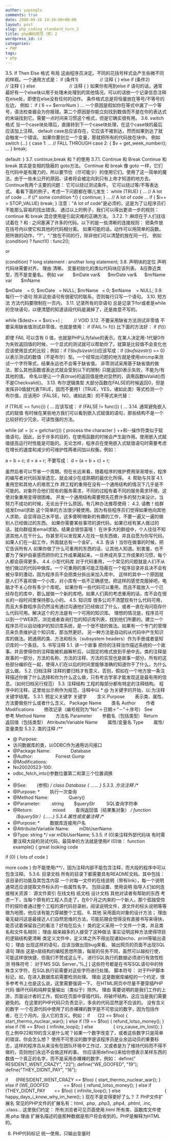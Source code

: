```yaml
---
author: yupinglu
comments: true
date: 2008-09-26 14:10:00+00:00
layout: post
slug: php_coding_standard_turn_2
title: php编码规范（转）2
wordpress_id: 14
categories:
- PHP
tags:
- php
---
```


3.5. If Then Else 格式
布局
这由程序员决定。不同的花括号样式会产生些微不同的样观。一个通用方式是：
if (条件1)                 // 注释
{
}
else if (条件2)            // 注释
{
}
else                           // 注释
{
}
如果你有用到else if 语句的话，通常最好有一个else块以用于处理未处理到的其他情况。可以的话放一个记录信息注释在else处，即使在else没有任何的动作。
条件格式总是将恒量放在等号/不等号的左边，
例如：
if ( 6 == $errorNum ) ...
一个原因是假如你在等式中漏了一个等号，语法检查器会为你报错。第二个原因是你能立刻找到数值而不是在你的表达式的末端找到它。需要一点时间来习惯这个格式，但是它确实很有用。
3.6. switch 格式
当一个case块处理后，直接转到下一个case块处理，在这个case块的最后应该加上注释。
default case总应该存在，它应该不被到达，然而如果到达了就会触发一个错误。
如果你要创立一个变量，那就把所有的代码放在块中。
例如
switch (...)
{
case 1:
...
// FALL THROUGH
case 2:
{
$v = get_week_number();
...
}
break;

default:
}
3.7. continue,break 和 ? 的使用
3.7.1. Continue 和 Break
Continue 和 break 其实是变相的隐蔽的 goto方法。
Continue 和 break 像 goto 一样，它们在代码中是有魔力的，所以要节俭（尽可能少）的使用它们。使用了这一简单的魔法，由于一些未公开的原因，读者将会被定向到只有上帝才知道的地方去。
Continue有两个主要的问题：
它可以绕过测试条件。
它可以绕过等/不等表达式。
看看下面的例子，考虑一下问题都在哪儿发生：
while (TRUE)
{
...
// A lot of code
...
if (/* some condition */) {
continue;
}
...
// A lot of code
...
if ( $i++ > STOP_VALUE) break;
}
注意："A lot of code"是必须的，这是为了让程序员们不能那么容易的找出错误。
通过以上的例子，我们可以得出更进一步的规则：continue 和 break 混合使用是引起灾难的正确方法。
3.7.2. ?:
麻烦在于人们往往试着在 ? 和 : 之间塞满了许多的代码。以下的是一些清晰的连接规则：
把条件放在括号内以使它和其他的代码相分离。
如果可能的话，动作可以用简单的函数。
把所做的动作，“?”，“:”放在不同的行，除非他们可以清楚的放在同一行。
例如
(condition) ? funct1() : func2();

or

(condition)
? long statement
: another long statement;
3.8. 声明块的定位
声明代码块需要对齐。
理由
清晰。
变量初始化的类似代码块应该列表。
&应靠近类型，而不是变量名。
例如
var       $mDate
var&      $mrDate
var&      $mrName
var       $mName

$mDate    = 0;
$mrDate   = NULL;
$mrName   = 0;
$mName    = NULL;
3.9. 每行一个语句
除非这些语句有很密切的联系，否则每行只写一个语句。
3.10. 短方法
方法代码要限制在一页内。
3.11. 记录所有的空语句
总是记录下for或者是while的空块语句，以便清楚的知道该段代码是漏掉了，还是故意不写的。

while ($dest++ = $src++)
;         // VOID
3.12. 不要采用缺省方法测试非零值
不要采用缺省值测试非零值，也就是使用：
if (FAIL != f())
比下面的方法好：
if (f())

即使 FAIL 可以含有 0 值，也就是PHP认为false的表示。在某人决定用-1代替0作为失败返回值的时候，一个显式的测试就可以帮助你了。就算是比较值不会变化也应该使用显式的比较；例如：if (!($bufsize % strlen($str)))应该写成：if (($bufsize % strlen($str)) == 0)以表示测试的数值（不是布尔）型。一个经常出问题的地方就是使用strcmp来测试一个字符等式，结果永远也不会等于缺省值。
非零测试采用基于缺省值的做法，那么其他函数或表达式就会受到以下的限制:
只能返回0表示失败，不能为/有其他的值。
命名以便让一个真(true)的返回值是绝对显然的，调用函数IsValid()而不是Checkvalid()。
3.13. 布尔逻辑类型
大部分函数在FALSE的时候返回0，但是发挥非0值就代表TRUE，因而不要用1（TRUE，YES，诸如此类）等式检测一个布尔值，应该用0（FALSE，NO，诸如此类）的不等式来代替：

if (TRUE == func()) { ...
应该写成：
if (FALSE != func()) { ...
3.14. 通常避免嵌入式的赋值
有时候在某些地方我们可以看到嵌入式赋值的语句，那些结构不是一个比较好的少冗余，可读性强的方法。

while ($a != ($c = getchar()))
{
process the character
}
++和--操作符类似于赋值语句。因此，出于许多的目的，在使用函数的时候会产生副作用。使用嵌入式赋值提高运行时性能是可能的。无论怎样，程序员在使用嵌入式赋值语句时需要考虑在增长的速度和减少的可维护性两者间加以权衡。例如：

a = b + c;
d = a + r;
不要写成：
d = (a = b + c) + r;

虽然后者可以节省一个周期。但在长远来看，随着程序的维护费用渐渐增长，程序的编写者对代码渐渐遗忘，就会减少在成熟期的最优化所得。
4. 帮助与共享
4.1. 重用您和其他人的艰苦工作
跨工程的重用在没有一个通用结构的情况下几乎是不可能的。对象符合他们现有的服务需求，不同的过程有着不同的服务需求环境，这使对象重用变得很困难。
开发一个通用结构需要预先花费许多的努力来设计。当努力不成功的时候，无论出于什么原因，有几种办法推荐使用：
4.2. 请教！给群组发Email求助
这个简单的方法很少被使用。因为有些程序员们觉得如果他向其他人求助，会显得自己水平低，这多傻啊!做新的有趣的工作，不要一遍又一遍的做别人已经做过的东西。
如果你需要某些事项的源代码，如果已经有某人做过的话，就向群组发email求助。结果会很惊喜哦！
在许多大的群组中，个人往往不知道其他人在干什么。你甚至可以发现某人在找一些东西做，并且自愿为你写代码，如果人们在一起工作，外面就总有一个金矿。
4.3. 告诉！当你在做事的时候，把它告诉所有人
如果你做了什么可重用的东西的话，让其他人知道。别害羞，也不要为了保护自豪感而把你的工作成果藏起来。一旦养成共享工作成果的习惯，每个人都会获得更多。
4.4. 小型代码库
对于代码重用，一个常见的问题就是人们不从他们做过的代码中做库。一个可重用的类可能正隐蔽在一个程序目录并且决不会有被分享的激动，因为程序员不会把类分拆出来加入库中。
这样的其中一个原因就是人们不喜欢做一个小库，对小库有一些不正确感觉。把这样的感觉克服掉吧，电脑才不关心你有多少个库呢。
如果你有一些代码可以重用，而且不能放入一个已经存在的库中，那么就做一个新的库吧。如果人们真的考虑重用的话，库不会在很长的一段时间里保持那么小的。
4.5. 知识库
很多公司不清楚现有什么代码可用，而且大多数程序员仍然没有通过沟通他们已经做过了什么，或者一直在询问现存什么代码可用。解决这个的方法是有一个可用的知识库。
理想的情况是，程序员可以到一个WEB页，浏览或者查询打包的知识库列表，找到他们所要的。建立一个程序员可以自动维护的知识库系统，是一个很不错的做法。如果有一个专门的管理员来负责维护这个知识库，那当然更好。
另一种方法是自动的从代码中产生知识库的做法。把通用的类、方法和标头（subsystem headers）作为手册或者是知识库的一个条目。
5. 书写注释
5.1. 讲一个故事
把你的注释当作描述系统的一个故事。并且使得你的注释能被机器解析后，以固定的格式放到手册中去。类的注释是故事的一部分，方法的名称、方法的注释、方法的实现也是故事一部分。所有的这些部分编织在一起，使得人们在以后的时间里能够准确的知道你干了什么，为什么这么做。
5.2. 归档注释
注释的要归档才有意义，否则，假如在一个地方放一条注释描述你做了什么选择和你为什么这么做，只有考古学家才能发现这是最有用的信息。（如何归档另行规范）
5.3. 注释结构
工程的每部分都有特定的注释结构。 程序中的注释，这里给出示例作为规范，注释中以 * @ 为关键字的开始，以:为注释关键字结尾。
5.3.1. 预定义关键字
关键字        含义
Purpose        表示类、属性、方法要做些什么或者什么含义。
Package Name        类名
Author        作者
Modifications        修改记录（编号规则为“No”＋日期＋“－”＋序号）
See        参考
Method Name        方法名
Parameter        参数名（包括类型）
Return        返回值（包括类型）
Attribute/Variable Name        属性/变量名
Type        属性/变量类型
5.3.2. 类的注释
/**
* @ Purpose:
* 访问数据库的类，以ODBC作为通用访问接口
* @Package Name:                Database
* @Author:                  Forrest Gump
* @Modifications:
* No20020523-100:
* odbc_fetch_into()参数位置第二和第三个位置调换
*
* @See:        (参照)
*/
class Database
{
……
}
5.3.3. 方法注释
/**
* @Purpose:
*        执行一次查询
* @Method Name:                Query()
* @Parameter:         string        $queryStr         SQL查询字符串
* @Return:                mixed        查询返回值（结果集对象）
*/
function（$queryStr）{……}
5.3.4.属性或变量注释
/**
* @Purpose:
*        数据库连接用户名
* @Attribute/Variable Name:        mDbUserName
* @Type: string
*/
var mDbUserName;
5.3.5. if (0)来注释外部代码块
有时需要注释大段的测试代码，最简单的方法就是使用if (0)块：
function example()
{
great looking code

if (0) {
lots of code
}

more code
}
你不能使用/**/，因为注释内部不能包含注释，而大段的程序中可以包含注释。
5.3.6. 目录文档
所有的目录下都需要具有README文档，其中包括：
该目录的功能及其包含内容
一个对每一文件的在线说明（带有link），每一个说明通常还应该提取文件标头的一些属性名字。
包括设置、使用说明
指导人们如何连接相关资源：
源文件索引
在线文档
纸文档
设计文档
其他对读者有帮助的东西
考虑一下，当每个原有的工程人员走了，在6个月之内来的一个新人，那个孤独受惊吓的探险者通过整个工程的源代码目录树，阅读说明文件，源文件的标头说明等等做为地图，他应该有能力穿越整个工程。
6. 其他
采用面向对象的设计方法；
理由
毫无疑问这是最接近人们自然思维的方法，可能前期会觉得没有直接书写来得快，能否试着保留自己的看法？好戏在后头！
类的定义采用一个文件一个类，并且类名和文件名相同；
理由
越来越多的人接受了这种做法
事实证明这种方法使得项目的逻辑结构更清晰
类定义文件中，定义体之外不得出现诸如echo、print等输出语句；
理由
出现这样的语句，应该当做出现bug来看。
输出网页的页面不出现SQL语句
理由
这是n层结构的编程思想所致，每层的任务不同，虽然可以越权行使，可能这样很快捷，但我们不赞成这么干。
进行SQL执行的数据必须进行有效性检测
特殊符号：
对于MS SQL Server，’%_[ ] 这些符号都是在书写SQL语句中的特殊含义字符，在SQL执行前需要对这些字符进行处理。
脚本符号：
对于PHP脚本标记，如，在进入数据库前需要检测处理。
理由
这是数据库编程的一个约定，很多参考书上也是这么说，这里需要强调一下。
在HTML网页中尽量不要穿插PHP代码
循环代码和纯粹变量输出（类似于）除外。
理由
需要说明的是我们工作的上游，页面设计者的工作，假如在页面中穿插代码，将破坏结构，这应当是我们需要避免的。
在这里的PHP代码只负责显示，多余的代码显然是不应该的。
没有含义的数字
一个在源代码中使用了的赤裸裸的数字是不可思议的数字，因为包括作者，在三个月内，没人它的含义。例如：
if      (22 == $foo) { start_thermo_nuclear_war(); }
else if (19 == $foo) { refund_lotso_money(); }
else if (16 == $foo) { infinite_loop(); }
else                { cry_cause_im_lost(); }
在上例中22和19的含义是什么呢？如果一个数字改变了，或者这些数字只是简单的错误，你会怎么想？
使用不可思议的数字是该程序员是业余运动员的重要标志，这样的程序员从来没有在团队环境中工作过，又或者是为了维持代码而不得不做的，否则他们永远不会做这样的事。
你应该用define()来给你想表示某样东西的数值一个真正的名字，而不是采用赤裸裸的数字，例如：
define(" RESIDENT_WENT_CRAZY", "22");
define("WE_GOOFED", "19");
define("THEY_DIDNT_PAY", "16");

if      (PRESIDENT_WENT_CRAZY == $foo) { start_thermo_nuclear_war(); }
else if (WE_GOOFED            == $foo) { refund_lotso_money(); }
else if (THEY_DIDNT_PAY       == $foo) { infinite_loop(); }
else                                   { happy_days_i_know_why_im_here(); }
现在不是变得更好了么？
7. PHP文件扩展名
常见的PHP文件的扩展名有：html, .php, .php3, .php4, .phtml, .inc, .class...
这里我们约定：
所有浏览者可见页面使用.html
所有类、函数库文件使用.php
理由
扩展名描述的是那种数据是用户将会收到的。PHP是解释为HTML的。

8. PHP代码标记
统一使用，只输出变量时

